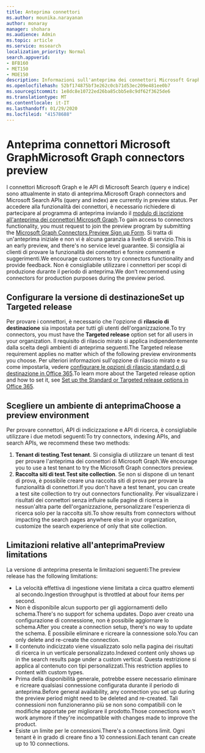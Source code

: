 ```yaml
---
title: Anteprima connettori
ms.author: mounika.narayanan
author: monaray
manager: shohara
ms.audience: Admin
ms.topic: article
ms.service: mssearch
localization_priority: Normal
search.appverid:
- BFB160
- MET150
- MOE150
description: Informazioni sull'anteprima dei connettori Microsoft Graph per Microsoft Search.
ms.openlocfilehash: 52bf174875bf3e262c0cb71d53ec209e481ee0b7
ms.sourcegitcommit: 1e8dc8e10722ed26ba85cbb5e8c9df62f3625de6
ms.translationtype: MT
ms.contentlocale: it-IT
ms.lasthandoff: 01/29/2020
ms.locfileid: "41578688"
---
```

# <a name="microsoft-graph-connectors-preview"></a><span data-ttu-id="da20e-103">Anteprima connettori Microsoft Graph</span><span class="sxs-lookup"><span data-stu-id="da20e-103">Microsoft Graph connectors preview</span></span>

<span data-ttu-id="da20e-104">I connettori Microsoft Graph e le API di Microsoft Search (query e indice) sono attualmente in stato di anteprima.</span><span class="sxs-lookup"><span data-stu-id="da20e-104">Microsoft Graph connectors and Microsoft Search APIs (query and index) are currently in preview status.</span></span> <span data-ttu-id="da20e-105">Per accedere alla funzionalità dei connettori, è necessario richiedere di partecipare al programma di anteprima inviando il <a href="https://forms.office.com/Pages/ResponsePage.aspx?id=v4j5cvGGr0GRqy180BHbRxWYgu82J_RFnMMATAS6_chUNVYwNU1CMDNZUDBSSDZKWVo2RDJDRjRLQi4u" target="_blank">modulo di iscrizione all'anteprima dei connettori Microsoft Graph</a>.</span><span class="sxs-lookup"><span data-stu-id="da20e-105">To gain access to connectors functionality, you must request to join the preview program by submitting the <a href="https://forms.office.com/Pages/ResponsePage.aspx?id=v4j5cvGGr0GRqy180BHbRxWYgu82J_RFnMMATAS6_chUNVYwNU1CMDNZUDBSSDZKWVo2RDJDRjRLQi4u" target="_blank">Microsoft Graph Connectors Preview Sign up Form</a>.</span></span> <span data-ttu-id="da20e-106">Si tratta di un'anteprima iniziale e non vi è alcuna garanzia a livello di servizio.</span><span class="sxs-lookup"><span data-stu-id="da20e-106">This is an early preview, and there's no service level guarantee.</span></span> <span data-ttu-id="da20e-107">Si consiglia ai clienti di provare la funzionalità dei connettori e fornire commenti e suggerimenti.</span><span class="sxs-lookup"><span data-stu-id="da20e-107">We encourage customers to try connectors functionality and provide feedback.</span></span> <span data-ttu-id="da20e-108">Non è consigliabile utilizzare i connettori per scopi di produzione durante il periodo di anteprima.</span><span class="sxs-lookup"><span data-stu-id="da20e-108">We don’t recommend using connectors for production purposes during the preview period.</span></span>

## <a name="set-up-targeted-release"></a><span data-ttu-id="da20e-109">Configurare la versione di destinazione</span><span class="sxs-lookup"><span data-stu-id="da20e-109">Set up Targeted release</span></span>
<span data-ttu-id="da20e-110">Per provare i connettori, è necessario che l'opzione di **rilascio di destinazione** sia impostata per tutti gli utenti dell'organizzazione.</span><span class="sxs-lookup"><span data-stu-id="da20e-110">To try connectors, you must have the **Targeted release** option set for all users in your organization.</span></span> <span data-ttu-id="da20e-111">Il requisito di rilascio mirato si applica indipendentemente dalla scelta degli ambienti di anteprima seguenti.</span><span class="sxs-lookup"><span data-stu-id="da20e-111">The Targeted release requirement applies no matter which of the following preview environments you choose.</span></span>
<span data-ttu-id="da20e-112">Per ulteriori informazioni sull'opzione di rilascio mirato e su come impostarla, vedere <a href="https://docs.microsoft.com/office365/admin/manage/release-options-in-office-365?view=o365-worldwide" target="_blank">configurare le opzioni di rilascio standard o di destinazione in Office 365</a>.</span><span class="sxs-lookup"><span data-stu-id="da20e-112">To learn more about the Targeted release option and how to set it, see <a href="https://docs.microsoft.com/office365/admin/manage/release-options-in-office-365?view=o365-worldwide" target="_blank">Set up the Standard or Targeted release options in Office 365</a>.</span></span>

## <a name="choose-a-preview-environment"></a><span data-ttu-id="da20e-113">Scegliere un ambiente di anteprima</span><span class="sxs-lookup"><span data-stu-id="da20e-113">Choose a preview environment</span></span> 
<span data-ttu-id="da20e-114">Per provare connettori, API di indicizzazione e API di ricerca, è consigliabile utilizzare i due metodi seguenti:</span><span class="sxs-lookup"><span data-stu-id="da20e-114">To try connectors, indexing APIs, and search APIs, we recommend these two methods:</span></span>
1. <span data-ttu-id="da20e-115">**Tenant di testing**.</span><span class="sxs-lookup"><span data-stu-id="da20e-115">**Test tenant**.</span></span>  <span data-ttu-id="da20e-116">Si consiglia di utilizzare un tenant di test per provare l'anteprima dei connettori di Microsoft Graph.</span><span class="sxs-lookup"><span data-stu-id="da20e-116">We encourage you to use a test tenant to try the Microsoft Graph connectors preview.</span></span>
2. <span data-ttu-id="da20e-117">**Raccolta siti di test**.</span><span class="sxs-lookup"><span data-stu-id="da20e-117">**Test site collection**.</span></span> <span data-ttu-id="da20e-118">Se non si dispone di un tenant di prova, è possibile creare una raccolta siti di prova per provare la funzionalità di connettori.</span><span class="sxs-lookup"><span data-stu-id="da20e-118">If you don't have a test tenant, you can create a test site collection to try out connectors functionality.</span></span> <span data-ttu-id="da20e-119">Per visualizzare i risultati dei connettori senza influire sulle pagine di ricerca in nessun'altra parte dell'organizzazione, personalizzare l'esperienza di ricerca solo per la raccolta siti.</span><span class="sxs-lookup"><span data-stu-id="da20e-119">To show results from connectors without impacting the search pages anywhere else in your organization, customize the search experience of only that site collection.</span></span>

## <a name="preview-limitations"></a><span data-ttu-id="da20e-120">Limitazioni relative all'anteprima</span><span class="sxs-lookup"><span data-stu-id="da20e-120">Preview limitations</span></span>
<span data-ttu-id="da20e-121">La versione di anteprima presenta le limitazioni seguenti:</span><span class="sxs-lookup"><span data-stu-id="da20e-121">The preview release has the following limitations:</span></span> 
* <span data-ttu-id="da20e-122">La velocità effettiva di ingestione viene limitata a circa quattro elementi al secondo.</span><span class="sxs-lookup"><span data-stu-id="da20e-122">Ingestion throughput is throttled at about four items per second.</span></span>
* <span data-ttu-id="da20e-123">Non è disponibile alcun supporto per gli aggiornamenti dello schema.</span><span class="sxs-lookup"><span data-stu-id="da20e-123">There's no support for schema updates.</span></span> <span data-ttu-id="da20e-124">Dopo aver creato una configurazione di connessione, non è possibile aggiornare lo schema.</span><span class="sxs-lookup"><span data-stu-id="da20e-124">After you create a connection setup, there's no way to update the schema.</span></span> <span data-ttu-id="da20e-125">È possibile eliminare e ricreare la connessione solo.</span><span class="sxs-lookup"><span data-stu-id="da20e-125">You can only delete and re-create the connection.</span></span>
* <span data-ttu-id="da20e-126">Il contenuto indicizzato viene visualizzato solo nella pagina dei risultati di ricerca in un verticale personalizzato.</span><span class="sxs-lookup"><span data-stu-id="da20e-126">Indexed content only shows up in the search results page under a custom vertical.</span></span> <span data-ttu-id="da20e-127">Questa restrizione si applica al contenuto con tipi personalizzati.</span><span class="sxs-lookup"><span data-stu-id="da20e-127">This restriction applies to content with custom types.</span></span>
* <span data-ttu-id="da20e-128">Prima della disponibilità generale, potrebbe essere necessario eliminare e ricreare qualsiasi connessione configurata durante il periodo di anteprima.</span><span class="sxs-lookup"><span data-stu-id="da20e-128">Before general availability, any connection you set up during the preview period might need to be deleted and re-created.</span></span> <span data-ttu-id="da20e-129">Tali connessioni non funzioneranno più se non sono compatibili con le modifiche apportate per migliorare il prodotto.</span><span class="sxs-lookup"><span data-stu-id="da20e-129">Those connections won't work anymore if they're incompatible with changes made to improve the product.</span></span>
* <span data-ttu-id="da20e-130">Esiste un limite per le connessioni.</span><span class="sxs-lookup"><span data-stu-id="da20e-130">There's a connections limit.</span></span> <span data-ttu-id="da20e-131">Ogni tenant è in grado di creare fino a 10 connessioni.</span><span class="sxs-lookup"><span data-stu-id="da20e-131">Each tenant can create up to 10 connections.</span></span>
